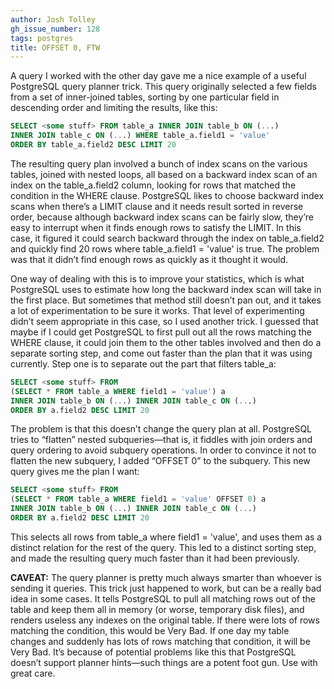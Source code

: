 ```yaml
---
author: Josh Tolley
gh_issue_number: 128
tags: postgres
title: OFFSET 0, FTW
---
```


A query I worked with the other day gave me a nice example of a useful PostgreSQL query planner trick. This query originally selected a few fields from a set of inner-joined tables, sorting by one particular field in descending order and limiting the results, like this:

```sql
SELECT <some stuff> FROM table_a INNER JOIN table_b ON (...)
INNER JOIN table_c ON (...) WHERE table_a.field1 = 'value'
ORDER BY table_a.field2 DESC LIMIT 20
```

The resulting query plan involved a bunch of index scans on the various tables, joined with nested loops, all based on a backward index scan of an index on the table_a.field2 column, looking for rows that matched the condition in the WHERE clause. PostgreSQL likes to choose backward index scans when there’s a LIMIT clause and it needs result sorted in reverse order, because although backward index scans can be fairly slow, they’re easy to interrupt when it finds enough rows to satisfy the LIMIT. In this case, it figured it could search backward through the index on table_a.field2 and quickly find 20 rows where table_a.field1 = 'value' is true. The problem was that it didn’t find enough rows as quickly as it thought it would.

One way of dealing with this is to improve your statistics, which is what PostgreSQL uses to estimate how long the backward index scan will take in the first place. But sometimes that method still doesn’t pan out, and it takes a lot of experimentation to be sure it works. That level of experimenting didn’t seem appropriate in this case, so I used another trick. I guessed that maybe if I could get PostgreSQL to first pull out all the rows matching the WHERE clause, it could join them to the other tables involved and then do a separate sorting step, and come out faster than the plan that it was using currently. Step one is to separate out the part that filters table_a:

```sql
SELECT <some stuff> FROM
(SELECT * FROM table_a WHERE field1 = 'value') a
INNER JOIN table_b ON (...) INNER JOIN table_c ON (...)
ORDER BY a.field2 DESC LIMIT 20
```

The problem is that this doesn’t change the query plan at all. PostgreSQL tries to “flatten” nested subqueries—​that is, it fiddles with join orders and query ordering to avoid subquery operations. In order to convince it not to flatten the new subquery, I added “OFFSET 0” to the subquery. This new query gives me the plan I want:

```sql
SELECT <some stuff> FROM
(SELECT * FROM table_a WHERE field1 = 'value' OFFSET 0) a
INNER JOIN table_b ON (...) INNER JOIN table_c ON (...)
ORDER BY a.field2 DESC LIMIT 20
```

This selects all rows from table_a where field1 = 'value', and uses them as a distinct relation for the rest of the query. This led to a distinct sorting step, and made the resulting query much faster than it had been previously.

**CAVEAT:** The query planner is pretty much always smarter than whoever is sending it queries. This trick just happened to work, but can be a really bad idea in some cases. It tells PostgreSQL to pull all matching rows out of the table and keep them all in memory (or worse, temporary disk files), and renders useless any indexes on the original table. If there were lots of rows matching the condition, this would be Very Bad. If one day my table changes and suddenly has lots of rows matching that condition, it will be Very Bad. It’s because of potential problems like this that PostgreSQL doesn’t support planner hints—​such things are a potent foot gun. Use with great care.
